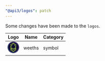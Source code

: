 ```yaml
---
"@api3/logos": patch
---
```


Some changes have been made to the `logos`.

|Logo|Name|Category|
|---|---|---|
|<img src="./raw/symbols/weeths.svg" width="36" alt="">|weeths|symbol|
